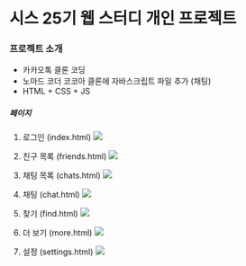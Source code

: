 # 시스 25기 웹 스터디 개인 프로젝트

### 프로젝트 소개

- 카카오톡 클론 코딩
- 노마드 코더 코코아 클론에 자바스크립트 파일 추가 (채팅)
- HTML + CSS + JS

##### 페이지

1. 로그인 (index.html)
   <img src="screen shots/1-index.png">

2. 친구 목록 (friends.html)
   <img src="screen shots/2-friends.png">

3. 채팅 목록 (chats.html)
   <img src="screen shots/3-chats.png">

4. 채팅 (chat.html)
   <img src="screen shots/4-chat.png">

5. 찾기 (find.html)
   <img src="screen shots/5-find.png">

6. 더 보기 (more.html)
   <img src="screen shots/6-more.png">

7. 설정 (settings.html)
   <img src="screen shots/7-settings.png">

